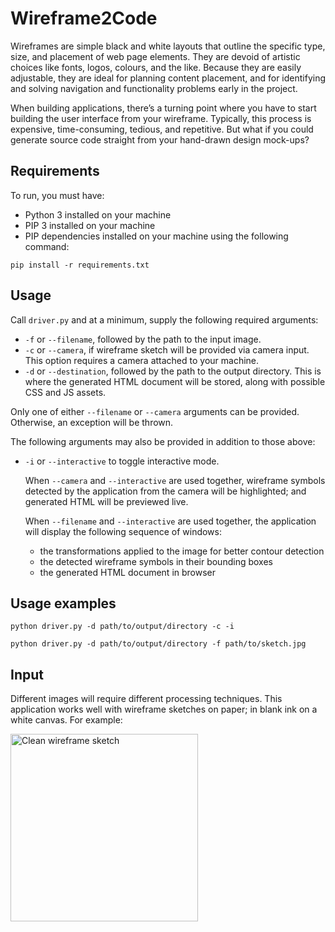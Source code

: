 # Wireframe2Code

Wireframes are simple black and white layouts that outline the specific type, size, and placement of web page elements.
They are devoid of artistic choices like fonts, logos, colours, and the like.
Because they are easily adjustable, they are ideal for planning content placement, 
and for identifying and solving navigation and functionality problems early in the project.

When building applications, there’s a turning point where you have to start building the user interface
from your wireframe. Typically, this process is expensive, time-consuming, tedious, and repetitive.
But what if you could generate source code straight from your hand-drawn design mock-ups?

## Requirements

To run, you must have:

- Python 3 installed on your machine
- PIP 3 installed on your machine
- PIP dependencies installed on your machine using the following command:

```
pip install -r requirements.txt
```

## Usage

Call `driver.py` and at a minimum, supply the following required arguments:

- `-f` or `--filename`, followed by the path to the input image.
- `-c` or `--camera`, if wireframe sketch will be provided via camera input.
  This option requires a camera attached to your machine.
- `-d` or `--destination`, followed by the path to the output directory.
  This is where the generated HTML document will be stored, along with possible CSS and JS assets.

Only one of either `--filename` or `--camera` arguments can be provided. Otherwise, an exception will be thrown.

The following arguments may also be provided in addition to those above:

- `-i` or `--interactive` to toggle interactive mode.

    When `--camera` and `--interactive` are used together,
    wireframe symbols detected by the application from the camera will be highlighted;
    and generated HTML will be previewed live.
  
    When `--filename` and `--interactive` are used together, 
    the application will display the following sequence of windows:
  
    - the transformations applied to the image for better contour detection
    - the detected wireframe symbols in their bounding boxes
    - the generated HTML document in browser

## Usage examples

```
python driver.py -d path/to/output/directory -c -i
```

```
python driver.py -d path/to/output/directory -f path/to/sketch.jpg
```

## Input

Different images will require different processing techniques.
This application works well with wireframe sketches on paper; in blank ink on a white canvas.
For example:

<img src="https://i.imgur.com/I5jCKay.jpg" width=300 alt="Clean wireframe sketch"/>